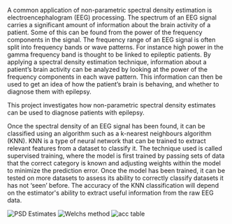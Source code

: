 A common application of non-parametric spectral density estimation is electroencephalogram (EEG) processing. The spectrum of an EEG signal carries a significant amount of information about 
the brain activity of a patient. Some of this can be found from the power of the frequency components in the signal. The frequency range of an EEG signal is often 
split into frequency bands or wave patterns. For instance high power in the gamma frequency band is thought to be linked to epileptic patients. 
By applying a spectral density estimation technique, information about a patient’s 
brain activity can be analyzed by looking at the power of the frequency components in each wave pattern. This information can then be used to get an idea of how the 
patient’s brain is behaving, and whether to diagnose them with epilepsy. 

This project investigates how non-parametric spectral density estimates can be used to diagnose patients with epilepsy. 

Once the spectral density of an EEG signal has been found, it can be classified using an algorithm such as a k-nearest neighbours algorithm (KNN). 
KNN is a type of neural network that can be trained to extract relevant features from a dataset to classify it. The technique used is called supervised training, where 
the model is first trained by passing sets of data that the correct category is known and adjusting weights within the model to minimize the prediction error. Once the model 
has been trained, it can be tested on more datasets to assess its ability to correctly classify datasets it has not ‘seen’ before. The accuracy of the KNN classification will depend on the estimator's ability to extract 
useful information from the raw EEG data. 

![PSD Estimates](https://user-images.githubusercontent.com/41405980/141661889-2a8effdd-9123-4acb-ae22-d7911efba746.PNG)
![Welchs method](https://user-images.githubusercontent.com/41405980/141661890-73e66bb1-c9f6-4667-a024-0e98eff0bbe4.PNG)
![acc table](https://user-images.githubusercontent.com/41405980/141661893-94df67bc-5866-4fb0-8dd5-94f9931d0078.PNG)
